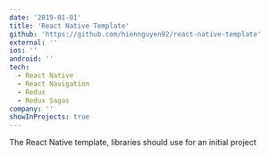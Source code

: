 ```yaml
---
date: '2019-01-01'
title: 'React Native Template'
github: 'https://github.com/hiennguyen92/react-native-template'
external: ''
ios: ''
android: ''
tech:
  - React Native
  - React Navigation
  - Redux
  - Redux Sagas
company: ''
showInProjects: true
---
```


The React Native template, libraries should use for an initial project 